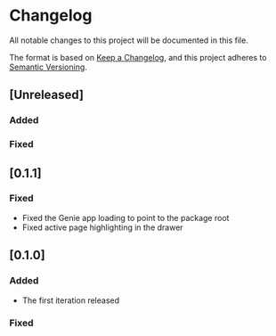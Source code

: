 # Changelog
All notable changes to this project will be documented in this file.

The format is based on [Keep a Changelog](https://keepachangelog.com/en/1.0.0/),
and this project adheres to [Semantic Versioning](https://semver.org/spec/v2.0.0.html).

## [Unreleased]

### Added

### Fixed

## [0.1.1]

### Fixed
- Fixed the Genie app loading to point to the package root
- Fixed active page highlighting in the drawer

## [0.1.0]

### Added
- The first iteration released

### Fixed